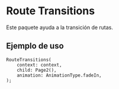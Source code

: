 # Route Transitions

Este paquete ayuda a la transición de rutas.

## Ejemplo de uso

```
RouteTransitions(
    context: context, 
    child: Page2(),
    animation: AnimationType.fadeIn,
);
```



